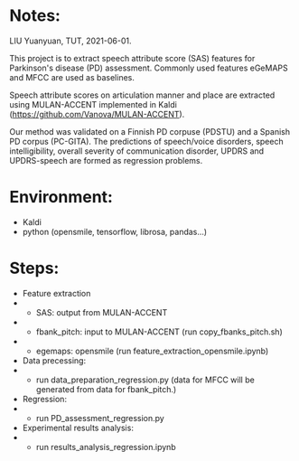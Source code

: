 # Notes:
LIU Yuanyuan, TUT, 2021-06-01.

This project is to extract speech attribute score (SAS) features for Parkinson's disease (PD) assessment. Commonly used features eGeMAPS and MFCC are used as baselines.

Speech attribute scores on articulation manner and place are extracted using MULAN-ACCENT implemented in Kaldi (https://github.com/Vanova/MULAN-ACCENT).

Our method was validated on a Finnish PD corpuse (PDSTU) and a Spanish PD corpus (PC-GITA). The predictions of speech/voice disorders, speech intelligibility, overall severity of communication disorder, UPDRS and UPDRS-speech are formed as regression problems.

# Environment:
- Kaldi
- python (opensmile, tensorflow, librosa, pandas...)
# Steps:
- Feature extraction
- - SAS: output from MULAN-ACCENT
- - fbank_pitch: input to MULAN-ACCENT (run copy_fbanks_pitch.sh)
- - egemaps: opensmile (run feature_extraction_opensmile.ipynb)
- Data precessing:
- - run data_preparation_regression.py (data for MFCC will be generated from data for fbank_pitch.)
- Regression:
- - run PD_assessment_regression.py
- Experimental results analysis:
- - run results_analysis_regression.ipynb
